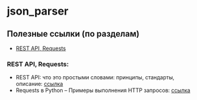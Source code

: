 # json_parser


## Полезные ссылки (по разделам)
*   [REST API, Requests](#requests)



### REST API, Requests:<a name="request"></a>
*   REST API: что это простыми словами: принципы, стандарты, описание: [ссылка](https://boodet.online/reastapi)
*   Requests в Python – Примеры выполнения HTTP запросов: [ссылка](https://python-scripts.com/requests)

